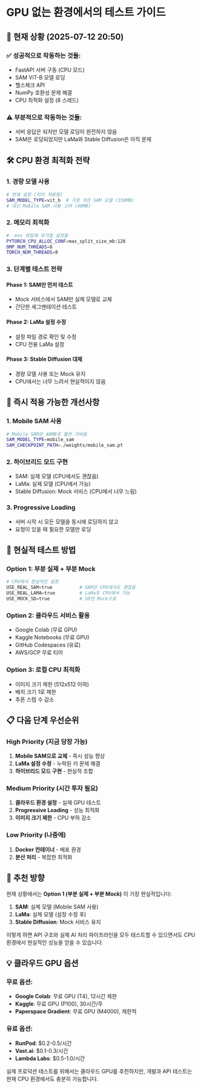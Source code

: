 # GPU 없는 환경에서의 테스트 가이드

## 🎯 현재 상황 (2025-07-12 20:50)

### ✅ 성공적으로 작동하는 것들:
- FastAPI 서버 구동 (CPU 모드)
- SAM ViT-B 모델 로딩 
- 헬스체크 API
- NumPy 호환성 문제 해결
- CPU 최적화 설정 (8 스레드)

### ⚠️ 부분적으로 작동하는 것들:
- 서버 응답은 되지만 모델 로딩이 완전하지 않음
- SAM은 로딩되었지만 LaMa와 Stable Diffusion은 아직 문제

## 🛠️ CPU 환경 최적화 전략

### 1. 경량 모델 사용
```bash
# 현재 설정 (이미 적용됨)
SAM_MODEL_TYPE=vit_b  # 가장 작은 SAM 모델 (350MB)
# 대신 Mobile SAM 사용 고려 (40MB)
```

### 2. 메모리 최적화
```bash
# .env 파일에 추가할 설정들
PYTORCH_CPU_ALLOC_CONF=max_split_size_mb:128
OMP_NUM_THREADS=8
TORCH_NUM_THREADS=8
```

### 3. 단계별 테스트 전략

#### Phase 1: SAM만 먼저 테스트
- Mock 서비스에서 SAM만 실제 모델로 교체
- 간단한 세그멘테이션 테스트

#### Phase 2: LaMa 설정 수정
- 설정 파일 경로 확인 및 수정
- CPU 전용 LaMa 설정

#### Phase 3: Stable Diffusion 대체
- 경량 모델 사용 또는 Mock 유지
- CPU에서는 너무 느려서 현실적이지 않음

## 🔧 즉시 적용 가능한 개선사항

### 1. Mobile SAM 사용
```bash
# Mobile SAM은 40MB로 훨씬 가벼움
SAM_MODEL_TYPE=mobile_sam
SAM_CHECKPOINT_PATH=./weights/mobile_sam.pt
```

### 2. 하이브리드 모드 구현
- SAM: 실제 모델 (CPU에서도 괜찮음)
- LaMa: 실제 모델 (CPU에서 가능)  
- Stable Diffusion: Mock 서비스 (CPU에서 너무 느림)

### 3. Progressive Loading
- 서버 시작 시 모든 모델을 동시에 로딩하지 않고
- 요청이 있을 때 필요한 모델만 로딩

## 🚀 현실적 테스트 방법

### Option 1: 부분 실제 + 부분 Mock
```python
# CPU에서 현실적인 설정
USE_REAL_SAM=true          # SAM은 CPU에서도 괜찮음
USE_REAL_LAMA=true         # LaMa도 CPU에서 가능
USE_MOCK_SD=true           # SD만 Mock으로
```

### Option 2: 클라우드 서비스 활용
- Google Colab (무료 GPU)
- Kaggle Notebooks (무료 GPU)
- GitHub Codespaces (유료)
- AWS/GCP 무료 티어

### Option 3: 로컬 CPU 최적화
- 이미지 크기 제한 (512x512 이하)
- 배치 크기 1로 제한
- 추론 스텝 수 감소

## 📋 다음 단계 우선순위

### High Priority (지금 당장 가능)
1. **Mobile SAM으로 교체** - 즉시 성능 향상
2. **LaMa 설정 수정** - 누락된 키 문제 해결
3. **하이브리드 모드 구현** - 현실적 조합

### Medium Priority (시간 투자 필요)
1. **클라우드 환경 설정** - 실제 GPU 테스트
2. **Progressive Loading** - 성능 최적화
3. **이미지 크기 제한** - CPU 부하 감소

### Low Priority (나중에)
1. **Docker 컨테이너** - 배포 환경
2. **분산 처리** - 복잡한 최적화

## 🎯 추천 방향

현재 상황에서는 **Option 1 (부분 실제 + 부분 Mock)** 이 가장 현실적입니다:

1. **SAM**: 실제 모델 (Mobile SAM 사용)
2. **LaMa**: 실제 모델 (설정 수정 후)
3. **Stable Diffusion**: Mock 서비스 유지

이렇게 하면 API 구조와 실제 AI 처리 파이프라인을 모두 테스트할 수 있으면서도 CPU 환경에서 현실적인 성능을 얻을 수 있습니다.

## 💡 클라우드 GPU 옵션

### 무료 옵션:
- **Google Colab**: 무료 GPU (T4), 12시간 제한
- **Kaggle**: 무료 GPU (P100), 30시간/주
- **Paperspace Gradient**: 무료 GPU (M4000), 제한적

### 유료 옵션:
- **RunPod**: $0.2-0.5/시간
- **Vast.ai**: $0.1-0.3/시간  
- **Lambda Labs**: $0.5-1.0/시간

실제 프로덕션 테스트를 위해서는 클라우드 GPU를 추천하지만, 개발과 API 테스트는 현재 CPU 환경에서도 충분히 가능합니다.